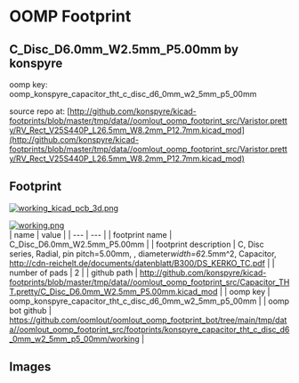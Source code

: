 # OOMP Footprint  
## C_Disc_D6.0mm_W2.5mm_P5.00mm  by konspyre  
  
oomp key: oomp_konspyre_capacitor_tht_c_disc_d6_0mm_w2_5mm_p5_00mm  
  
source repo at: [http://github.com/konspyre/kicad-footprints/blob/master/tmp/data//oomlout_oomp_footprint_src/Varistor.pretty/RV_Rect_V25S440P_L26.5mm_W8.2mm_P12.7mm.kicad_mod](http://github.com/konspyre/kicad-footprints/blob/master/tmp/data//oomlout_oomp_footprint_src/Varistor.pretty/RV_Rect_V25S440P_L26.5mm_W8.2mm_P12.7mm.kicad_mod)  
## Footprint  
  
[![working_kicad_pcb_3d.png](working_kicad_pcb_3d_600.png)](working_kicad_pcb_3d.png)  
  
[![working.png](working_600.png)](working.png)  
| name | value | 
| --- | --- | 
| footprint name | C_Disc_D6.0mm_W2.5mm_P5.00mm | 
| footprint description | C, Disc series, Radial, pin pitch=5.00mm, , diameter*width=6*2.5mm^2, Capacitor, http://cdn-reichelt.de/documents/datenblatt/B300/DS_KERKO_TC.pdf | 
| number of pads | 2 | 
| github path | http://github.com/konspyre/kicad-footprints/blob/master/tmp/data//oomlout_oomp_footprint_src/Capacitor_THT.pretty/C_Disc_D6.0mm_W2.5mm_P5.00mm.kicad_mod | 
| oomp key | oomp_konspyre_capacitor_tht_c_disc_d6_0mm_w2_5mm_p5_00mm | 
| oomp bot github | https://github.com/oomlout/oomlout_oomp_footprint_bot/tree/main/tmp/data//oomlout_oomp_footprint_src/footprints/konspyre_capacitor_tht_c_disc_d6_0mm_w2_5mm_p5_00mm/working | 
## Images  
